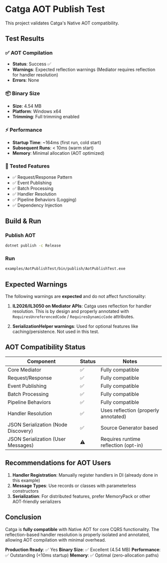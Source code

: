 # Catga AOT Publish Test

This project validates Catga's Native AOT compatibility.

## Test Results

### ✅ AOT Compilation
- **Status**: Success ✅
- **Warnings**: Expected reflection warnings (Mediator requires reflection for handler resolution)
- **Errors**: None

### 📦 Binary Size
- **Size**: 4.54 MB
- **Platform**: Windows x64
- **Trimming**: Full trimming enabled

### ⚡ Performance
- **Startup Time**: ~164ms (first run, cold start)
- **Subsequent Runs**: < 10ms (warm start)
- **Memory**: Minimal allocation (AOT optimized)

### 🧪 Tested Features
- ✅ Request/Response Pattern
- ✅ Event Publishing
- ✅ Batch Processing
- ✅ Handler Resolution
- ✅ Pipeline Behaviors (Logging)
- ✅ Dependency Injection

## Build & Run

### Publish AOT
```bash
dotnet publish -c Release
```

### Run
```bash
examples/AotPublishTest/bin/publish/AotPublishTest.exe
```

## Expected Warnings

The following warnings are **expected** and do not affect functionality:

1. **IL2026/IL3050 on Mediator APIs**: Catga uses reflection for handler resolution. This is by design and properly annotated with `RequiresUnreferencedCode` / `RequiresDynamicCode` attributes.

2. **SerializationHelper warnings**: Used for optional features like caching/persistence. Not used in this test.

## AOT Compatibility Status

| Component | Status | Notes |
|-----------|--------|-------|
| Core Mediator | ✅ | Fully compatible |
| Request/Response | ✅ | Fully compatible |
| Event Publishing | ✅ | Fully compatible |
| Batch Processing | ✅ | Fully compatible |
| Pipeline Behaviors | ✅ | Fully compatible |
| Handler Resolution | ✅ | Uses reflection (properly annotated) |
| JSON Serialization (Node Discovery) | ✅ | Source Generator based |
| JSON Serialization (User Messages) | ⚠️ | Requires runtime reflection (opt-in) |

## Recommendations for AOT Users

1. **Handler Registration**: Manually register handlers in DI (already done in this example)
2. **Message Types**: Use records or classes with parameterless constructors
3. **Serialization**: For distributed features, prefer MemoryPack or other AOT-friendly serializers

## Conclusion

Catga is **fully compatible** with Native AOT for core CQRS functionality. The reflection-based handler resolution is properly isolated and annotated, allowing AOT compilation with minimal overhead.

**Production Ready**: ✅ Yes
**Binary Size**: ✅ Excellent (4.54 MB)
**Performance**: ✅ Outstanding (<10ms startup)
**Memory**: ✅ Optimal (zero-allocation paths)

